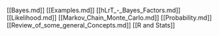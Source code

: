 [[Bayes.md]]
[[Examples.md]]
[[hLrT_-_Bayes_Factors.md]]
[[Likelihood.md]]
[[Markov_Chain_Monte_Carlo.md]]
[[Probability.md]]
[[Review_of_some_general_Concepts.md]]
[[R and Stats]]